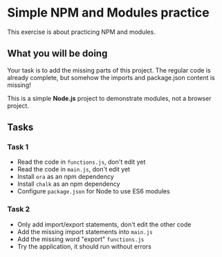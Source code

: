 # Simple NPM and Modules practice

This exercise is about practicing NPM and modules.

## What you will be doing

Your task is to add the missing parts of this project. The regular code is already complete, but somehow the imports and package.json content is missing! 

This is a simple **Node.js** project to demonstrate modules, not a browser project.

## Tasks

### Task 1

- Read the code in `functions.js`, don't edit yet
- Read the code in `main.js`, don't edit yet
- Install `ora` as an npm dependency
- Install `chalk` as an npm dependency
- Configure `package.json` for Node to use ES6 modules

### Task 2

- Only add import/export statements, don't edit the other code
- Add the missing import statements into `main.js`
- Add the missing word "export" `functions.js`
- Try the application, it should run without errors
